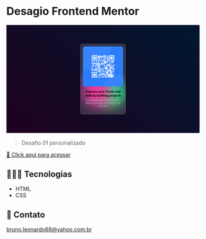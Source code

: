 # Desagio Frontend Mentor

![preview](../treino001/images/brunoleonardodev.github.io_Treino_treino001_.png)

> Desafio 01 personalizado

[🔗 Click aqui para acessar](https://brunoleonardodev.github.io/Treino/treino001/)


## 👨🏾‍💻 Tecnologias

- HTML
- CSS

## 📩 Contato

bruno.leonardo69@yahoo.com.br
